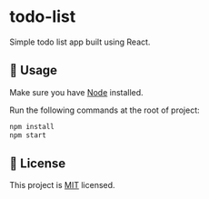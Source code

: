 # todo-list

Simple todo list app built using React.

## 🚀 Usage

Make sure you have [Node](https://nodejs.org/en/download/) installed.

Run the following commands at the root of project:

```sh
npm install
npm start
```

## 📝 License

This project is [MIT](https://github.com/hugolinhareso/todo-list/blob/main/LICENSE) licensed.
